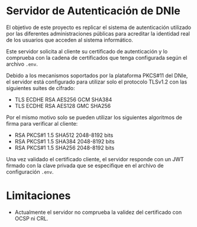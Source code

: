 ﻿# Servidor de Autenticación de DNIe

El objetivo de este proyecto es replicar el sistema de autenticación utilizado por las
diferentes administraciones públicas para acreditar la identidad real de los usuarios
que acceden al sistema informático.

Este servidor solicita al cliente su certificado de autenticación y lo comprueba con la
cadena de certificados que tenga configurada según el archivo `.env`.

Debido a los mecanismos soportados por la plataforma PKCS#11 del DNIe, el servidor está
configurado para utilizar solo el protocolo TLSv1.2 con las siguientes suites de cifrado:

- TLS ECDHE RSA AES256 GCM SHA384
- TLS ECDHE RSA AES128 GMC SHA256

Por el mismo motivo solo se pueden utilizar los siguientes algoritmos de firma para
verificar al cliente:

- RSA PKCS#1 1.5 SHA512 2048-8192 bits
- RSA PKCS#1 1.5 SHA384 2048-8192 bits
- RSA PKCS#1 1.5 SHA256 2048-8192 bits

Una vez validado el certificado cliente, el servidor responde con un JWT firmado con la
clave privada que se especifique en el archivo de configuración `.env`.

# Limitaciones

- Actualmente el servidor no comprueba la validez del certificado con OCSP ni CRL.
